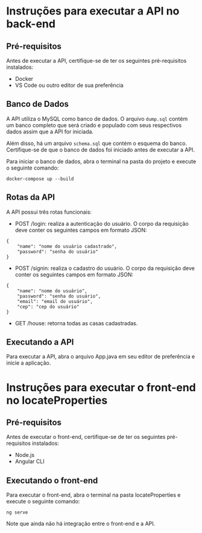 # Instruções para executar a API no back-end
## Pré-requisitos
Antes de executar a API, certifique-se de ter os seguintes pré-requisitos instalados:

 - Docker
 - VS Code ou outro editor de sua preferência
## Banco de Dados
A API utiliza o MySQL como banco de dados. O arquivo `dump.sql` contém um banco completo que será criado e populado com seus respectivos dados assim que a API for iniciada.

Além disso, há um arquivo `schema.sql` que contém o esquema do banco. Certifique-se de que o banco de dados foi iniciado antes de executar a API.

Para iniciar o banco de dados, abra o terminal na pasta do projeto e execute o seguinte comando:

```
docker-compose up --build
```
## Rotas da API
A API possui três rotas funcionais:

- POST /login: realiza a autenticação do usuário. O corpo da requisição deve conter os seguintes campos em formato JSON:

```
{
    "name": "nome do usuário cadastrado",
    "password": "senha do usuário"
}
```

- POST /signin: realiza o cadastro do usuário. O corpo da requisição deve conter os seguintes campos em formato JSON:

```
{
    "name": "nome do usuário",
    "password": "senha do usuário",
    "email": "email do usuário",
    "cep": "cep do usuário"
}
```

- GET /house: retorna todas as casas cadastradas.
## Executando a API
Para executar a API, abra o arquivo App.java em seu editor de preferência e inicie a aplicação.

# Instruções para executar o front-end no locateProperties
## Pré-requisitos
Antes de executar o front-end, certifique-se de ter os seguintes pré-requisitos instalados:

- Node.js
- Angular CLI
## Executando o front-end
Para executar o front-end, abra o terminal na pasta locateProperties e execute o seguinte comando:
```
ng serve
```
Note que ainda não há integração entre o front-end e a API.